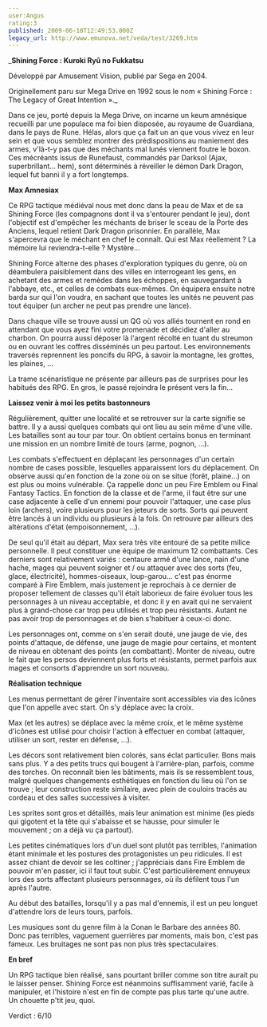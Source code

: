 ```yaml
---
user:Angus
rating:3
published: 2009-06-18T12:49:53.000Z
legacy_url: http://www.emunova.net/veda/test/3269.htm
---
```

_**Shining Force : Kuroki Ryû no Fukkatsu**  

  

Développé par Amusement Vision, publié par Sega en 2004\.  

Originellement paru sur Mega Drive en 1992 sous le nom « Shining Force : The Legacy of Great Intention »._  

  

  

Dans ce jeu, porté depuis la Mega Drive, on incarne un keum amnésique recueilli par une populace ma foi bien disposée, au royaume de Guardiana, dans le pays de Rune. Hélas, alors que ça fait un an que vous vivez en leur sein et que vous semblez montrer des prédispositions au maniement des armes, v'là-t-y pas que des méchants mal lunés viennent foutre le boxon. Ces mécréants issus de Runefaust, commandés par Darksol (Ajax, superbrillant... hem), sont déterminés à réveiller le démon Dark Dragon, lequel fut banni il y a fort longtemps.  

  

**Max Amnesiax**  

  

Ce RPG tactique médiéval nous met donc dans la peau de Max et de sa Shining Force (les compagnons dont il va s'entourer pendant le jeu), dont l'objectif est d'empêcher les méchants de briser le sceau de la Porte des Anciens, lequel retient Dark Dragon prisonnier. En parallèle, Max s'apercevra que le méchant en chef le connaît. Qui est Max réellement ? La mémoire lui reviendra-t-elle ? Mystère...  

Shining Force alterne des phases d'exploration typiques du genre, où on déambulera paisiblement dans des villes en interrogeant les gens, en achetant des armes et remèdes dans les échoppes, en sauvegardant à l'abbaye, etc., et celles de combats eux-mêmes. On équipera ensuite notre barda sur qui l'on voudra, en sachant que toutes les unités ne peuvent pas tout équiper (un archer ne peut pas prendre une lance).  

Dans chaque ville se trouve aussi un QG où vos alliés tournent en rond en attendant que vous ayez fini votre promenade et décidiez d'aller au charbon. On pourra aussi déposer là l'argent récolté en tuant du streumon ou en ouvrant les coffres disséminés un peu partout. Les environnements traversés reprennent les poncifs du RPG, à savoir la montagne, les grottes, les plaines, ...  

La trame scénaristique ne présente par ailleurs pas de surprises pour les habitués des RPG. En gros, le passé rejoindra le présent vers la fin...  

  

**Laissez venir à moi les petits bastonneurs**  

  

Régulièrement, quitter une localité et se retrouver sur la carte signifie se battre. Il y a aussi quelques combats qui ont lieu au sein même d'une ville. Les batailles sont au tour par tour. On obtient certains bonus en terminant une mission en un nombre limité de tours (arme, pognon, ...).  

Les combats s'effectuent en déplaçant les personnages d'un certain nombre de cases possible, lesquelles apparaissent lors du déplacement. On observe aussi qu'en fonction de la zone où on se situe (forêt, plaine...) on est plus ou moins vulnérable. Ça rappelle donc un peu Fire Emblem ou Final Fantasy Tactics. En fonction de la classe et de l'arme, il faut être sur une case adjacente à celle d'un ennemi pour pouvoir l'attaquer, une case plus loin (archers), voire plusieurs pour les jeteurs de sorts. Sorts qui peuvent être lancés à un individu ou plusieurs à la fois. On retrouve par ailleurs des altérations d'état (empoisonnement, ...).  

  

De seul qu'il était au départ, Max sera très vite entouré de sa petite milice personnelle. Il peut constituer une équipe de maximum 12 combattants. Ces derniers sont relativement variés : centaure armé d'une lance, nain d'une hache, mages qui peuvent soigner et / ou attaquer avec des sorts (feu, glace, électricité), hommes-oiseaux, loup-garou... c'est pas énorme comparé à Fire Emblem, mais justement je reprochais à ce dernier de proposer tellement de classes qu'il était laborieux de faire évoluer tous les personnages à un niveau acceptable, et donc il y en avait qui ne servaient plus à grand-chose car trop peu utilisés et trop peu résistants. Autant ne pas avoir trop de personnages et de bien s'habituer à ceux-ci donc.  

  

Les personnages ont, comme on s'en serait douté, une jauge de vie, des points d'attaque, de défense, une jauge de magie pour certains, et montent de niveau en obtenant des points (en combattant). Monter de niveau, outre le fait que les persos deviennent plus forts et résistants, permet parfois aux mages et consorts d'apprendre un sort nouveau.  

  

**Réalisation technique**  

  

Les menus permettant de gérer l'inventaire sont accessibles via des icônes que l'on appelle avec start. On s'y déplace avec la croix.  

Max (et les autres) se déplace avec la même croix, et le même système d'icônes est utilisé pour choisir l'action à effectuer en combat (attaquer, utiliser un sort, rester en défense, ...).  

  

Les décors sont relativement bien colorés, sans éclat particulier. Bons mais sans plus. Y a des petits trucs qui bougent à l'arrière-plan, parfois, comme des torches. On reconnaît bien les bâtiments, mais ils se ressemblent tous, malgré quelques changements esthétiques en fonction du lieu où l'on se trouve ; leur construction reste similaire, avec plein de couloirs tracés au cordeau et des salles successives à visiter.  

Les sprites sont gros et détaillés, mais leur animation est minime (les pieds qui gigotent et la tête qui s'abaisse et se hausse, pour simuler le mouvement ; on a déjà vu ça partout).  

  

Les petites cinématiques lors d'un duel sont plutôt pas terribles, l'animation étant minimale et les postures des protagonistes un peu ridicules. Il est assez chiant de devoir se les coltiner ; j'appréciais dans Fire Emblem de pouvoir m'en passer, ici il faut tout subir. C'est particulièrement ennuyeux lors des sorts affectant plusieurs personnages, où ils défilent tous l'un après l'autre.  

Au début des batailles, lorsqu'il y a pas mal d'ennemis, il est un peu longuet d'attendre lors de leurs tours, parfois.  

  

Les musiques sont du genre film à la Conan le Barbare des années 80\. Donc pas terribles, vaguement guerrières par moments, mais bon, c'est pas fameux. Les bruitages ne sont pas non plus très spectaculaires.  

  

**En bref**  

  

Un RPG tactique bien réalisé, sans pourtant briller comme son titre aurait pu le laisser penser. Shining Force est néanmoins suffisamment varié, facile à manipuler, et l'histoire n'est en fin de compte pas plus tarte qu'une autre. Un chouette p'tit jeu, quoi.  

  

Verdict : 6/10